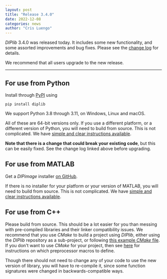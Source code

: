 ```yaml
---
layout: post
title: "Release 3.4.0"
date: 2022-12-08
categories: news
author: "Cris Luengo"
---
```


*DIPlib* 3.4.0 was released today. It includes some new functionality, and some assorted
improvements and bug fixes.
Please see the [change log](/changelogs/diplib_3.4.0.html) for details.

We recommend that all users upgrade to the new release.

---

## For use from Python

Install through [PyPI](https://pypi.org/project/diplib/) using

    pip install diplib

We support Python 3.8 through 3.11, on Windows, Linux and macOS.

All of these are 64-bit versions only. If you use a different platform, or a different version
of Python, you will need to build from source. This is not complicated. We have
[simple and clear instructions available](https://diplib.org/diplib-docs/building_diplib.html).

**Note that there is a change that could break your existing code**,
but this can be easily fixed. See the change log linked above before upgrading.

## For use from MATLAB

Get a *DIPimage* installer [on GitHub](https://github.com/DIPlib/diplib/releases).

If there is no installer for your platform or your version of MATLAB, you will need to build from source.
This is not complicated. We have
[simple and clear instructions available](https://diplib.org/diplib-docs/building_diplib.html).

## For use from C++

Please build from source. This should be a lot easier for you than messing
with pre-compiled libraries and their linker compatibility issues. We recommend that you use *CMake*
to build a project using *DIPlib*, either using the *DIPlib* repository as a sub-project, or following
[this example *CMake* file](https://github.com/DIPlib/diplib/blob/master/examples/independent_project/CMakeLists.txt).
If you don't want to use *CMake* for your project, then see
[here](https://diplib.org/diplib-docs/building_diplib.html#linking_diplib) for
instructions on which preprocessor macros to define.

Though there should not need to change any of your code to use the new version of library,
you will have to re-compile it, since some function signatures were changed in backwards-compatible ways.
